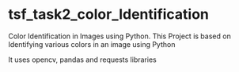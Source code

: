 # tsf_task2_color_Identification
Color Identification in Images using Python.
This Project is based on Identifying various colors in an image using Python

It uses opencv, pandas and requests libraries


